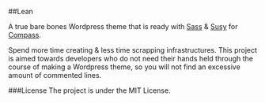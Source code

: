 ##Lean

A true bare bones Wordpress theme that is ready with [Sass](http://sass-lang.com/) & [Susy](http://susy.oddbird.net/) for [Compass](http://compass-style.org/).

Spend more time creating & less time scrapping infrastructures. This project is aimed towards developers who do not need their hands held through the course of making a Wordpress theme, so you will not find an excessive amount of commented lines.

###License
The project is under the MIT License.

<!-- __Optional files that are not included__
* author.php
* category.php
* tag.php


### How to disable attachment.php
```
<?php wp_redirect(get_permalink($post->post_parent)); ?>
```
 -->


